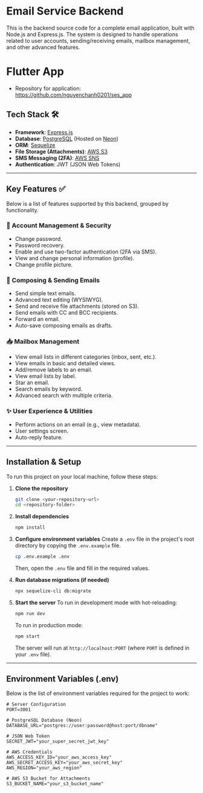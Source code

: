 # Email Service Backend

This is the backend source code for a complete email application, built with Node.js and Express.js. The system is designed to handle operations related to user accounts, sending/receiving emails, mailbox management, and other advanced features.

# Flutter App
* Repository for application: https://github.com/nguyenchanh0201/ses_app

## Tech Stack 🛠️

* **Framework**: [Express.js](https://expressjs.com/)
* **Database**: [PostgreSQL](https://www.postgresql.org/) (Hosted on [Neon](https://neon.tech/))
* **ORM**: [Sequelize](https://sequelize.org/)
* **File Storage (Attachments)**: [AWS S3](https://aws.amazon.com/s3/)
* **SMS Messaging (2FA)**: [AWS SNS](https://aws.amazon.com/sns/)
* **Authentication**: JWT (JSON Web Tokens)

---

## Key Features ✅

Below is a list of features supported by this backend, grouped by functionality.

### 👤 Account Management & Security

* Change password.
* Password recovery.
* Enable and use two-factor authentication (2FA via SMS).
* View and change personal information (profile).
* Change profile picture.

### 📧 Composing & Sending Emails

* Send simple text emails.
* Advanced text editing (WYSIWYG).
* Send and receive file attachments (stored on S3).
* Send emails with CC and BCC recipients.
* Forward an email.
* Auto-save composing emails as drafts.

### 📥 Mailbox Management

* View email lists in different categories (inbox, sent, etc.).
* View emails in basic and detailed views.
* Add/remove labels to an email.
* View email lists by label.
* Star an email.
* Search emails by keyword.
* Advanced search with multiple criteria.

### ✨ User Experience & Utilities

* Perform actions on an email (e.g., view metadata).
* User settings screen.
* Auto-reply feature.

---

## Installation & Setup

To run this project on your local machine, follow these steps:

1.  **Clone the repository**
    ```bash
    git clone <your-repository-url>
    cd <repository-folder>
    ```

2.  **Install dependencies**
    ```bash
    npm install
    ```

3.  **Configure environment variables**
    Create a `.env` file in the project's root directory by copying the `.env.example` file.
    ```bash
    cp .env.example .env
    ```
    Then, open the `.env` file and fill in the required values.

4.  **Run database migrations (if needed)**
    ```bash
    npx sequelize-cli db:migrate
    ```

5.  **Start the server**
    To run in development mode with hot-reloading:
    ```bash
    npm run dev
    ```
    To run in production mode:
    ```bash
    npm start
    ```
    The server will run at `http://localhost:PORT` (where `PORT` is defined in your `.env` file).

---

## Environment Variables (.env)

Below is the list of environment variables required for the project to work:

```env
# Server Configuration
PORT=3001

# PostgreSQL Database (Neon)
DATABASE_URL="postgres://user:password@host:port/dbname"

# JSON Web Token
SECRET_JWT="your_super_secret_jwt_key"

# AWS Credentials
AWS_ACCESS_KEY_ID="your_aws_access_key"
AWS_SECRET_ACCESS_KEY="your_aws_secret_key"
AWS_REGION="your_aws_region"

# AWS S3 Bucket for Attachments
S3_BUCKET_NAME="your_s3_bucket_name"